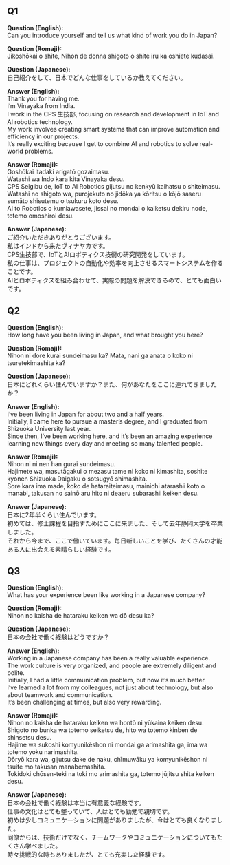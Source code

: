 ## Q1

**Question (English):**  
Can you introduce yourself and tell us what kind of work you do in Japan?  

**Question (Romaji):**  
Jikoshōkai o shite, Nihon de donna shigoto o shite iru ka oshiete kudasai.  

**Question (Japanese):**  
自己紹介をして、日本でどんな仕事をしているか教えてください。  

**Answer (English):**  
Thank you for having me.  
I’m Vinayaka from India.  
I work in the CPS 生技部, focusing on research and development in IoT and AI robotics technology.  
My work involves creating smart systems that can improve automation and efficiency in our projects.  
It’s really exciting because I get to combine AI and robotics to solve real-world problems.  

**Answer (Romaji):**  
Goshōkai itadaki arigatō gozaimasu.  
Watashi wa Indo kara kita Vinayaka desu.  
CPS Seigibu de, IoT to AI Robotics gijutsu no kenkyū kaihatsu o shiteimasu.  
Watashi no shigoto wa, purojekuto no jidōka ya kōritsu o kōjō saseru sumāto shisutemu o tsukuru koto desu.  
AI to Robotics o kumiawasete, jissai no mondai o kaiketsu dekiru node, totemo omoshiroi desu.  

**Answer (Japanese):**  
ご紹介いただきありがとうございます。  
私はインドから来たヴィナヤカです。  
CPS生技部で、IoTとAIロボティクス技術の研究開発をしています。  
私の仕事は、プロジェクトの自動化や効率を向上させるスマートシステムを作ることです。  
AIとロボティクスを組み合わせて、実際の問題を解決できるので、とても面白いです。


## Q2

**Question (English):**  
How long have you been living in Japan, and what brought you here?  

**Question (Romaji):**  
Nihon ni dore kurai sundeimasu ka? Mata, nani ga anata o koko ni tsuretekimashita ka?  

**Question (Japanese):**  
日本にどれくらい住んでいますか？また、何があなたをここに連れてきましたか？  

**Answer (English):**  
I’ve been living in Japan for about two and a half years.  
Initially, I came here to pursue a master’s degree, and I graduated from Shizuoka University last year.  
Since then, I’ve been working here, and it’s been an amazing experience learning new things every day and meeting so many talented people.  

**Answer (Romaji):**  
Nihon ni ni nen han gurai sundeimasu.  
Hajimete wa, masutāgakui o mezasu tame ni koko ni kimashita, soshite kyonen Shizuoka Daigaku o sotsugyō shimashita.  
Sore kara ima made, koko de hataraiteimasu, mainichi atarashii koto o manabi, takusan no sainō aru hito ni deaeru subarashii keiken desu.  

**Answer (Japanese):**  
日本に2年半くらい住んでいます。  
初めては、修士課程を目指すためにここに来ました、そして去年静岡大学を卒業しました。  
それから今まで、ここで働いています。毎日新しいことを学び、たくさんの才能ある人に出会える素晴らしい経験です。



## Q3

**Question (English):**  
What has your experience been like working in a Japanese company?  

**Question (Romaji):**  
Nihon no kaisha de hataraku keiken wa dō desu ka?  

**Question (Japanese):**  
日本の会社で働く経験はどうですか？  

**Answer (English):**  
Working in a Japanese company has been a really valuable experience.  
The work culture is very organized, and people are extremely diligent and polite.  
Initially, I had a little communication problem, but now it’s much better.  
I’ve learned a lot from my colleagues, not just about technology, but also about teamwork and communication.  
It’s been challenging at times, but also very rewarding.  

**Answer (Romaji):**  
Nihon no kaisha de hataraku keiken wa hontō ni yūkaina keiken desu.  
Shigoto no bunka wa totemo seiketsu de, hito wa totemo kinben de shinsetsu desu.  
Hajime wa sukoshi komyunikēshon ni mondai ga arimashita ga, ima wa totemo yoku narimashita.  
Dōryō kara wa, gijutsu dake de naku, chīmuwāku ya komyunikēshon ni tsuite mo takusan manabemashita.  
Tokidoki chōsen-teki na toki mo arimashita ga, totemo jūjitsu shita keiken desu.  

**Answer (Japanese):**  
日本の会社で働く経験は本当に有意義な経験です。  
仕事の文化はとても整っていて、人はとても勤勉で親切です。  
初めは少しコミュニケーションに問題がありましたが、今はとても良くなりました。  
同僚からは、技術だけでなく、チームワークやコミュニケーションについてもたくさん学べました。  
時々挑戦的な時もありましたが、とても充実した経験です。
